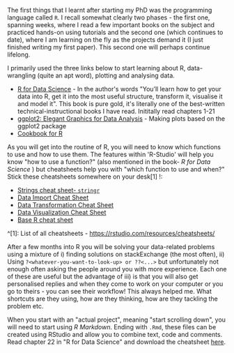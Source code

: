 The first things that I learnt after starting my PhD was the programming language called `R`. I recall somewhat clearly two phases - the first one, spanning weeks, where I read a few important books on the subject and practiced hands-on using tutorials and the second one (which continues to date), where I am learning on the fly as the projects demand it (I just finished writing my first paper). This second one will perhaps continue lifelong. 

I primarily used the three links below to start learning about R, data-wrangling (quite an apt word), plotting and analysing data.

* [R for Data Science](https://r4ds.had.co.nz/) - In the author's words "You’ll learn how to get your data into R, get it into the most useful structure, transform it, visualise it and model it".  This book is pure gold, it's literally one of the best-written technical-instructional books I have read. Inititally read chapters 1-21
* [ggplot2: Elegant Graphics for Data Analysis](https://ggplot2-book.org/) - Making plots based on the ggplot2 package
* [Cookbook for R ](http://www.cookbook-r.com/)

As you will get into the routine of R, you will need to know which functions to use and how to use them. The features within 'R-Studio' will help you know "how to use a function?" (also mentioned in the book- *R for Data Science* ) but cheatsheets help you with "which function to use and when?"
Stick these cheatsheets somewhere on your desk[1] !:
* [Strings cheat sheet- `stringr`](https://github.com/rstudio/cheatsheets/raw/master/strings.pdf)
* [Data Import Cheat Sheet](https://github.com/rstudio/cheatsheets/raw/master/data-import.pdf)
* [Data Transformation Cheat Sheet](https://github.com/rstudio/cheatsheets/raw/master/data-transformation.pdf)
* [Data Visualization Cheat Sheet](https://github.com/rstudio/cheatsheets/raw/master/data-visualization-2.1.pdf)
* [Base R cheat sheet](http://github.com/rstudio/cheatsheets/raw/master/base-r.pdf)

^[1]: List of all cheatsheets - https://rstudio.com/resources/cheatsheets/

After a few months into R you will be solving your data-related problems using a mixture of i) finding solutions on stackExchange (the most often), ii) Using `?<whatever-you-want-to-look-up> or ??<...>` but unfortunately not enough often asking the people around you with more experience. Each one of these are useful but the advantage of iii) is that you will also get personalised replies and when they come to work on your computer or you go to theirs - you can see their workflow! This always helped me. What shortcuts are they using, how are they thinking, how are they tackling the problem etc.

When you start with an "actual project", meaning "start scrolling down", you will need to start using *R Markdown*. Ending with `.Rmd`, these files can be created using RStudio and allow you to combine text, code and comments. Read chapter 22 in "R for Data Science" and download the cheatsheet [here](https://www.rstudio.com/wp-content/uploads/2015/03/rmarkdown-reference.pdf).
